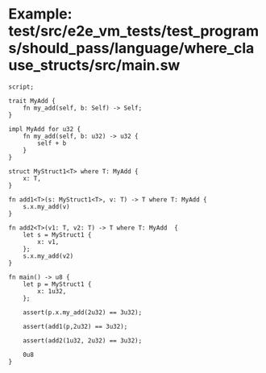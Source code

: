 # Example: test/src/e2e_vm_tests/test_programs/should_pass/language/where_clause_structs/src/main.sw

```sway
script;

trait MyAdd {
    fn my_add(self, b: Self) -> Self;
}

impl MyAdd for u32 {
    fn my_add(self, b: u32) -> u32 {
        self + b
    }
}

struct MyStruct1<T> where T: MyAdd {
    x: T,
}

fn add1<T>(s: MyStruct1<T>, v: T) -> T where T: MyAdd {
    s.x.my_add(v)
}

fn add2<T>(v1: T, v2: T) -> T where T: MyAdd  {
    let s = MyStruct1 {
        x: v1,
    };
    s.x.my_add(v2)
}

fn main() -> u8 {
    let p = MyStruct1 {
        x: 1u32,
    };

    assert(p.x.my_add(2u32) == 3u32);

    assert(add1(p,2u32) == 3u32);

    assert(add2(1u32, 2u32) == 3u32);

    0u8
}

```
